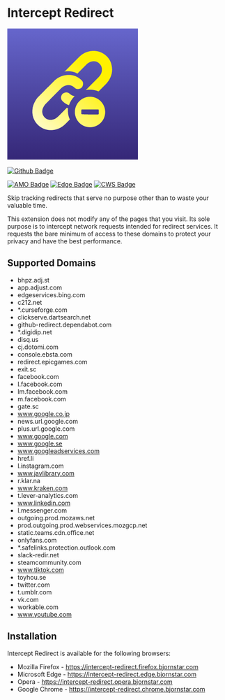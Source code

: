 # Intercept Redirect

[![Intercept Redirect Logo](https://raw.githubusercontent.com/bjornstar/intercept-redirect/master/assets/icon-300.png)](https://intercept-redirect.bjornstar.com)

[![Github Badge](https://github.com/bjornstar/intercept-redirect/actions/workflows/nodejs.yml/badge.svg?branch=master)](https://github.com/bjornstar/intercept-redirect/actions/workflows/nodejs.yml)

[![AMO Badge](https://img.shields.io/amo/v/intercept-redirect)](https://intercept-redirect.firefox.bjornstar.com)
[![Edge Badge](https://img.shields.io/badge/dynamic/json?label=edge%20add-on&prefix=v&query=%24.version&url=https%3A%2F%2Fmicrosoftedge.microsoft.com%2Faddons%2Fdetail%2Fintercept-redirect%2Flcepiodcdgkegeepkekedmelbcfeijni)](https://intercept-redirect.edge.bjornstar.com)
[![CWS Badge](https://img.shields.io/chrome-web-store/v/kdjmiebhgaleboaamnehjbamlghkoedf)](https://intercept-redirect.chrome.bjornstar.com)

Skip tracking redirects that serve no purpose other than to waste your valuable time.

This extension does not modify any of the pages that you visit. Its sole purpose is to intercept network requests intended for redirect services. It requests the bare minimum of access to these domains to protect your privacy and have the best performance.

## Supported Domains
- bhpz.adj.st
- app.adjust.com
- edgeservices.bing.com
- c212.net
- *.curseforge.com
- clickserve.dartsearch.net
- github-redirect.dependabot.com
- *.digidip.net
- disq.us
- cj.dotomi.com
- console.ebsta.com
- redirect.epicgames.com
- exit.sc
- facebook.com
- l.facebook.com
- lm.facebook.com
- m.facebook.com
- gate.sc
- www.google.co.jp
- news.url.google.com
- plus.url.google.com
- www.google.com
- www.google.se
- www.googleadservices.com
- href.li
- l.instagram.com
- www.javlibrary.com
- r.klar.na
- www.kraken.com
- t.lever-analytics.com
- www.linkedin.com
- l.messenger.com
- outgoing.prod.mozaws.net
- prod.outgoing.prod.webservices.mozgcp.net
- static.teams.cdn.office.net
- onlyfans.com
- *.safelinks.protection.outlook.com
- slack-redir.net
- steamcommunity.com
- www.tiktok.com
- toyhou.se
- twitter.com
- t.umblr.com
- vk.com
- workable.com
- www.youtube.com

## Installation

Intercept Redirect is available for the following browsers:

- Mozilla Firefox - https://intercept-redirect.firefox.bjornstar.com
- Microsoft Edge - https://intercept-redirect.edge.bjornstar.com
- Opera - https://intercept-redirect.opera.bjornstar.com
- Google Chrome - https://intercept-redirect.chrome.bjornstar.com
